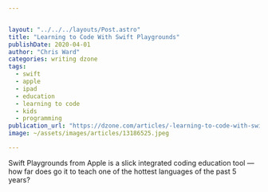 ```yaml
---


layout: "../../../layouts/Post.astro"
title: "Learning to Code With Swift Playgrounds"
publishDate: 2020-04-01
author: "Chris Ward"
categories: writing dzone
tags: 
  - swift
  - apple
  - ipad
  - education
  - learning to code
  - kids
  - programming
publication_url: "https://dzone.com/articles/-learning-to-code-with-swift-playgrounds"
image: ~/assets/images/articles/13186525.jpeg

---
```

Swift Playgrounds from Apple is a slick integrated coding education tool — how far does go it to teach one of the hottest languages of the past 5 years?

